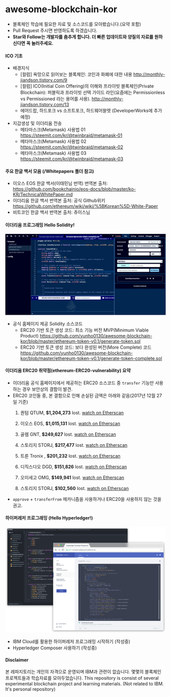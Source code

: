 # awesome-blockchain-kor
- 블록체인 학습에 필요한 자료 및 소스코드를 모아봤습니다.(요약 포함) 
- Pull Request 주시면 반영하도록 하겠습니다.
- **Star와 Follow는 개발자를 춤추게 합니다. 더 빠른 업데이트와 양질의 자료를 원하신다면 꼭 눌러주세요.**

#### ICO 기초 
- 배경지식  
    - [컬럼] 욕망으로 읽어보는 블록체인: 코인과 화폐에 대한 내용 <http://monthly-jiandson.tistory.com/9>  
    - [컬럼] ICO(Initial Coin Offering)의 이해와 프라이빗 블록체인(Private Blockchain): 퍼블릭과 프라이빗 선택 가이드 라인(요즘에는 Permissionless vs Permissioned 라는 용어를 사용). <http://monthly-jiandson.tistory.com/13>
    - 에어드랍, 하드포크 vs 소프트포크, 하드웨어왈렛 (DeveloperWorks에 추가예정)
- 지갑생성 및 이더리움 전송
    - 메타마스크(Metamask) 사용법 01 <https://steemit.com/kr/@twinbraid/metamask-01>  
    - 메타마스크(Metamask) 사용법 02 <https://steemit.com/kr/@twinbraid/metamask-02>  
    - 메타마스크(Metamask) 사용법 03 <https://steemit.com/kr/@twinbraid/metamask-03>  

#### 주요 한글 백서 모음 (/Whitepapers 폴더 참고) 
- 이오스 EOS 한글 백서(이태민님 번역) 번역본 출처: <https://github.com/bookchainio/eos-docs/blob/master/ko-KR/TechnicalWhitePaper.md> 
- 이더리움 한글 백서 번역본 출처: 공식 Github위키 <https://github.com/ethereum/wiki/wiki/%5BKorean%5D-White-Paper>
- 비트코인 한글 백서 번역본 출처: 츄이스님 
    
#### 이더리움 프로그래밍 Hello Solidity!
![](media/15282674796425.jpg)

- 공식 홈페이지 제공 Solidity 소스코드  
    - ERC20 기반 토큰 생성 코드: 최소 기능 버전 MVP(Minimum Viable Product) <https://github.com/yunho0130/awesome-blockchain-kor/blob/master/ethereum-token-v0.1/generate-token.sol>
    - ERC20 기반 토큰 생성 코드: 보다 완성된 버전(More Complete) 코드 <https://github.com/yunho0130/awesome-blockchain-kor/blob/master/ethereum-token-v0.1/generate-token-complete.sol>

#### 이더리움 ERC20 취약점(ethereum-ERC20-vulnerability) 요약
- 이더리움 공식 홈페이지에서 제공하는 ERC20 소스코드 중 `transfer` 기능만 사용하는 경우 보안상의 결함이 발견. 
- ERC20 코인들 중, 본 결함으로 인해 손실된 금액은 아래와 같음(2017년 12월 27일 기준)
    1. 퀀텀 QTUM, **$1,204,273** lost. [watch on Etherscan](https://etherscan.io/address/0x9a642d6b3368ddc662CA244bAdf32cDA716005BC)

    2. 이오스 EOS, **$1,015,131** lost. [watch on Etherscan](https://etherscan.io/address/0x86fa049857e0209aa7d9e616f7eb3b3b78ecfdb0)

    3. 골렘 GNT, **$249,627** lost. [watch on Etherscan](https://etherscan.io/address/0xa74476443119A942dE498590Fe1f2454d7D4aC0d)

    4. 스토리지 STORJ, **$217,477** lost. [watch on Etherscan](https://etherscan.io/address/0xe41d2489571d322189246dafa5ebde1f4699f498)
    
    5. 트론 Tronix , **$201,232** lost. [watch on Etherscan](https://etherscan.io/address/0xf230b790e05390fc8295f4d3f60332c93bed42e2)
    
    6. 디직스다오 DGD, **$151,826** lost. [watch on Etherscan](https://etherscan.io/address/0xe0b7927c4af23765cb51314a0e0521a9645f0e2a)
    
    7. 오미세고 OMG, **$149,941** lost. [watch on Etherscan](https://etherscan.io/address/0xd26114cd6ee289accf82350c8d8487fedb8a0c07)
    
    8. 스토리지 STORJ, **$102,560** lost. [watch on Etherscan](https://etherscan.io/address/0xb64ef51c888972c908cfacf59b47c1afbc0ab8ac) 
- `approve` + `transferFrom` 메카니즘을 사용하거나 ERC20을 사용하지 않는 것을 권고. 

#### 하이퍼레저 프로그래밍 (Hello Hyperledger!)
![](media/15282706026711.png)

- IBM Cloud를 활용한 하이퍼레저 프로그래밍 시작하기 (작성중)
- Hyperledger Composer 사용하기 (작성중) 

#### Disclaimer
본 레파지토리는 개인의 자격으로 운영되며 IBM과 관련이 없습니다. 몇몇의 블록체인 프로젝트들과 학습자료를 모아두었습니다. This repository is consist of several experimental blockchain project and learning materials. (Not related to IBM. It's personal repository)  


